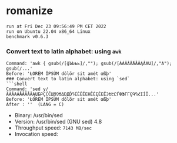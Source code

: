 # romanize
 
    run at Fri Dec 23 09:56:49 PM CET 2022
    run on Ubuntu 22.04 x86_64 Linux
    benchmark v0.6.3
 
### Convert text to latin alphabet: using `awk`
```shell
Command: 'awk { gsub(/[ğЪЬъь]/,""); gsub(/[ÀÁÂÃÄÅĀĂĄǍΑԱ]/,"A"); gsub(/...'
Before: 'ŁORÈM ÎPSÙM dôlõr sit amét œßþ'
### Convert text to latin alphabet: using `sed`
```shell
Command: 'sed y/ÄÀÂΑÁÅĂÃĀǍĄԱБԲÇĆČЦԾՉՑΔÐДĎԴÉÈÊËΕΗĒĖĘĚЕЁЭԵԷԸЃФՖΓГĢԳՂՀΙÍÎ...'
Before: 'ŁORÈM ÎPSÙM dôlõr sit amét œßþ'
After : ''  (LANG = C)
```
* Binary: /usr/bin/sed
* Version: /usr/bin/sed (GNU sed) 4.8
* Throughput speed: `7143 MB/sec`
* Invocation speed: 